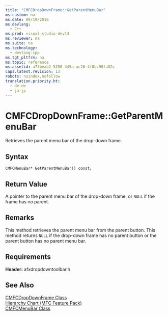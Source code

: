 ```yaml
---
title: "CMFCDropDownFrame::GetParentMenuBar"
ms.custom: na
ms.date: 09/19/2016
ms.devlang: 
  - C++
ms.prod: visual-studio-dev14
ms.reviewer: na
ms.suite: na
ms.technology: 
  - devlang-cpp
ms.tgt_pltfrm: na
ms.topic: reference
ms.assetid: a73beab2-5250-445a-ac26-4f8bc90fa82c
caps.latest.revision: 13
robots: noindex,nofollow
translation.priority.ht: 
  - de-de
  - ja-jp
---
```

# CMFCDropDownFrame::GetParentMenuBar
Retrieves the parent menu bar of the drop-down frame.  
  
## Syntax  
  
```  
CMFCMenuBar* GetParentMenuBar() const;  
```  
  
## Return Value  
 A pointer to the parent menu bar of the drop-down frame, or `NULL` if the frame has no parent.  
  
## Remarks  
 This method retrieves the parent menu bar from the parent button. This method returns `NULL` if the drop-down frame has no parent button or the parent button has no parent menu bar.  
  
## Requirements  
 **Header:** afxdropdowntoolbar.h  
  
## See Also  
 [CMFCDropDownFrame Class](../vs140/CMFCDropDownFrame-Class.md)   
 [Hierarchy Chart (MFC Feature Pack)](../vs140/Hierarchy-Chart.md)   
 [CMFCMenuBar Class](../vs140/CMFCMenuBar-Class.md)